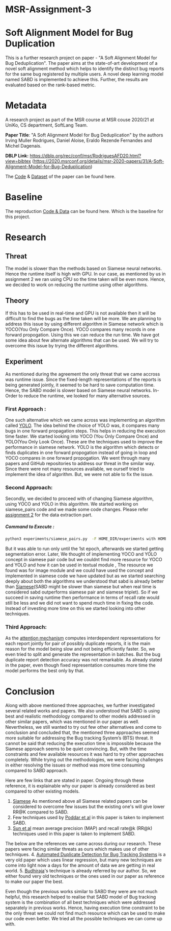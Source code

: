 # MSR-Assignment-3
# Soft Alignment Model for Bug Duplication

This is a further research project on paper - "A Soft Alignment Model for Bug Deduplication". The paper aims at the state-of-art development of a novel soft alignment method which helps to identify the distinct bug reports for the same bug registered by multiple users. A novel deep learning model named SABD is implemented to achieve this. Further, the results are evaluated based on the rank-based metric.

# Metadata

A research project as part of the MSR course at MSR couse 2020/21 at UniKo, CS department, SoftLang Team.

**Paper Title**: "A Soft Alignment Model for Bug Deduplication" by the authors Irving Muller Rodrigues, Daniel Aloise, Eraldo Rezende Fernandes and Michel Dagenais.

**DBLP Link:** https://dblp.org/rec/conf/msr/RodriguesAFD20.html?view=bibtex (https://2020.msrconf.org/details/msr-2020-papers/31/A-Soft-Alignment-Model-for-Bug-Deduplication)

The [Code](https://github.com/irving-muller/soft_alignment_model_bug_deduplication) & [Dataset](https://zenodo.org/record/3922012#.YBUloehKhnI) of the paper can be found here.

# Baseline

The reproduction [Code & Data](https://github.com/AbinayaThulsi/MSR-Soft-Alignment-Model-for-Bug-Duplication) can be found here. Which is the baseline for this project.

# Research

## Threat

The model is slower than the methods based on Siamese neural networks. Hence the runtime itself is high with GPU. In our case, as mentioned by us in assignment 2 we ran using CPU so the time taken will be even more. Hence, we decided to work on reducing the runtime using other algorithms.

## Theory

If this has to be used in real-time and GPU is not available then it will be difficult to find the bugs as the time taken will be more. We are planning to address this issue by using different algorithm in Siamese network which is YOCO(You Only Compare Once). YOCO compares many records in one forward propogation. Using this we can reduce the run time. We have got some idea about few alternate algorithms that can be used. We will try to overcome this issue by trying the different algorithms.

## Experiment

As mentioned during the agreement the only threat that we came accross was runtime issue. Since the fixed-length representations of the reports is being generated jointly, it seemed to be hard to save computation time. Hence, the SABD model is slower based on Siamese neural networks. In-Order to reduce the runtime, we looked for many alternative sources. 
### First Approach :
One such alternative which we came across was implementing an algorithm called [YOLO](https://medium.com/@kuzuryu71/improving-siamese-network-performance-f7c2371bdc1e). The idea behind the choice of YOLO was, it compares many bugs in one forward propagation steps. This helps in reducing the execution time faster. 
We started looking into YOCO (You Only Compare Once) and YOLO(You Only Look Once). These are the techniques used to improve the performance in siamese network. YOLO is the algorithm which detects or finds duplicates in one forward propogation instead of going in loop and YOCO compares in one forward propogation. We went through many papers and GitHub repositories to address our threat in the similar way.  Since there were not many resources available, we ourself tried to implement the idea of algorithm. But, we were not able to fix the issue.

### Second Approach:
Secondly, we decided to proceed with of changing Siamese algorithm, using YOCO and YOLO in this algorithm. We started working on siamese_pairs code and we made some code changes. Please refer [assignment 2](https://github.com/AbinayaThulsi/MSR-Soft-Alignment-Model-for-Bug-Duplication) for the data extraction part.

##### Command to Execute :
```bash
python3 experiments/siamese_pairs.py  -F HOME_DIR/experiments with HOME_DIR/duplicate-bug-report/json_parameters/siamese_pair_test_eclipse.json "recall_rate.window=365"
```
But it was able to run only until the 1st epoch, afterwards we started getting segmentation error. Later, We thought of implementing YOCO and YOLO concept in siamese pair code but we couldnt find more resource for YOCO and YOLO and how it can be used in textual module , The resource we found was for image module and we could have used the concept and implemented in siamese code we have updated but as we started searching deeply about both the algorithms we understood that sabd is already better than [Siamese](https://ieeexplore.ieee.org/document/1467314)(SABD might be slower than siamese but when real time is considered sabd outperforms siamese pair and siamese triplet). So if we succeed in saving runtime then performance in terms of recall rate would still be less and we did not want to spend much time in fixing the code. Instead of investing more time on this we started looking into other techniques.

### Third Approach:
As the [attention mechanism](https://arxiv.org/abs/1409.0473) computes interdependent representations for each report jointly for pair of possibly duplicate reports, it is the main reason for the model being slow and not being efficiently faster. So, we even tried to split and generate the representation in batches. But the bug duplicate report detection accuracy was not remarkable. As already stated in the paper, even though fixed representation consumes more time the model performs the best only by that. 

# Conclusion
Along with above mentioned three approaches, we further investigated several related works and papers. We also understood that SABD is using best and realistic methodology compared to other models addressed in other similar papers, which was mentioned in our paper as well. Nevertheless, we still wanted to try out few other alternatives and come to conclusion and concluded that, the mentioned three approaches seemed more suitable for addressing the Bug tracking System’s (BTS) threat. It cannot be said that reducing the execution time is impossible because the Siamese approach seems to be quiet convincing.  But, with the time constraints and few available resources it was hard to try other approaches completely. While trying out the methodologies, we were facing challenges in either resolving the issues or method was more time consuming compared to SABD approach.

Here are few links that are stated in paper. Ongoing through these reference, it is explainable why our paper is already considered as best compared to other existing models. 
1.	[Siamese](https://ieeexplore.ieee.org/document/8094414) As mentioned above all Siamese related papers can be considered to overcome few issues but the existing one's will give lower RR@K compared to SABD.
2.	Few techniques used by [Poddar et al](https://www.aclweb.org/anthology/N19-2020/) in this paper is taken to implement SABD.
3.	[Sun et al](https://ieeexplore.ieee.org/document/6100061) mean average precision (MAP) and recall rate@k (RR@k) techniques used in this paper is taken to implement SABD.

The below are the references we came across during our research. These papers were facing similar threats as ours which makes use of other techniques. 
4.	[Automated Duplicate Detection for Bug Tracking Systems](https://web.eecs.umich.edu/~weimerw/p/weimer-dsn2008.pdf) is a very old paper which uses linear regression, but many new techniques are come into light now a days for the amount of data we are getting in real world.
5.	[Budhiraja](https://dl.acm.org/doi/proceedings/10.1145/3183440)'s technique is already referred by our author. So, we either found very old techniques or the ones used in our paper as reference to make our paper the best.

Even though the previous works similar to SABD they were are not much helpful, this research helped to realise that SABD model of Bug tracking system is the combination of all best techniques which were addressed separately in previous works. Hence, having execution time constraint to be the only threat we could not find much resource which can be used to make our code even better. We tried all the possible techniques we can come up with.

